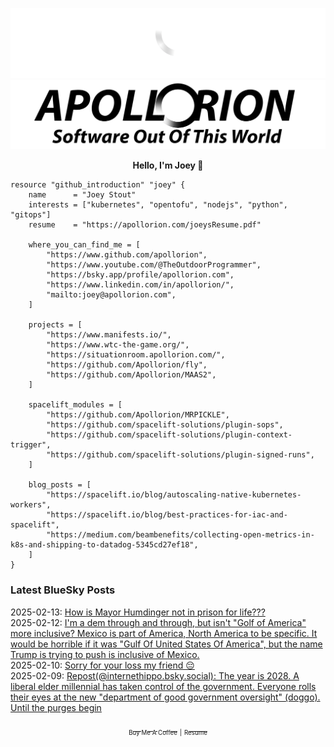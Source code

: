 ![Personal Website](https://raw.githubusercontent.com/Apollorion/apollorion/main/logos/new-large-white-transparent.png#gh-dark-mode-only)![Personal Website](https://raw.githubusercontent.com/Apollorion/apollorion/main/logos/new-large-black-transparent.png#gh-light-mode-only)

<p align="center">
    <b>Hello, I'm Joey 👋</b>
</p>

```hcl
resource "github_introduction" "joey" {
    name      = "Joey Stout"
    interests = ["kubernetes", "opentofu", "nodejs", "python", "gitops"]
    resume    = "https://apollorion.com/joeysResume.pdf"

    where_you_can_find_me = [
        "https://www.github.com/apollorion",
        "https://www.youtube.com/@TheOutdoorProgrammer",
        "https://bsky.app/profile/apollorion.com",
        "https://www.linkedin.com/in/apollorion/",
        "mailto:joey@apollorion.com",
    ]

    projects = [
        "https://www.manifests.io/",
        "https://www.wtc-the-game.org/",
        "https://situationroom.apollorion.com/",
        "https://github.com/Apollorion/fly",
        "https://github.com/Apollorion/MAAS2",
    ]

    spacelift_modules = [
        "https://github.com/Apollorion/MRPICKLE",
        "https://github.com/spacelift-solutions/plugin-sops",
        "https://github.com/spacelift-solutions/plugin-context-trigger",
        "https://github.com/spacelift-solutions/plugin-signed-runs",
    ]

    blog_posts = [
        "https://spacelift.io/blog/autoscaling-native-kubernetes-workers",
        "https://spacelift.io/blog/best-practices-for-iac-and-spacelift",
        "https://medium.com/beambenefits/collecting-open-metrics-in-k8s-and-shipping-to-datadog-5345cd27ef18",
    ]
}
```

### Latest BlueSky Posts
2025-02-13: [How is Mayor Humdinger not in prison for life??? ](https://bsky.app/profile/apollorion.com/post/3lhzfnwndkk2d)  
2025-02-12: [I'm a dem through and through, but isn't "Golf of America" more inclusive? Mexico is part of America, North America to be specific. It would be horrible if it was "Gulf Of United States Of America", but the name Trump is trying to push is inclusive of Mexico. ](https://bsky.app/profile/apollorion.com/post/3lhx5ue3lu22w)  
2025-02-10: [Sorry for your loss my friend 😔 ](https://bsky.app/profile/apollorion.com/post/3lhu5klfqhc23)  
2025-02-09: [Repost(@internethippo.bsky.social): The year is 2028. A liberal elder millennial has taken control of the government. Everyone rolls their eyes at the new "department of good government oversight" (doggo). Until the purges begin ](https://bsky.app/profile/internethippo.bsky.social/post/3lhpo2roe4s2s)  


<p align="center">
    <a href="https://www.buymeacoffee.com/apollorion"><sub><sub>Buy Me A Coffee</sub></sub></a> <sub><sub>|</sub></sub> <a href="https://apollorion.com/joeysResume.pdf"><sub><sub>Resume</sub></sub></a>
</p>
